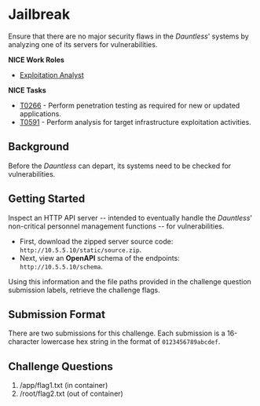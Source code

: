 # Jailbreak

Ensure that there are no major security flaws in the *Dauntless*' systems by analyzing one of its servers for vulnerabilities. 

**NICE Work Roles** 

- [Exploitation Analyst](https://niccs.cisa.gov/workforce-development/nice-framework/work-roles/exploitation-analyst)

**NICE Tasks**

- [T0266](https://niccs.cisa.gov/workforce-development/nice-framework/tasks/t0266) - Perform penetration testing as required for new or updated applications.
- [T0591](https://niccs.cisa.gov/workforce-development/nice-framework/tasks/t0591) - Perform analysis for target infrastructure exploitation activities.

## Background

Before the *Dauntless* can depart, its systems need to be checked for vulnerabilities. 

## Getting Started

Inspect an HTTP API server -- intended to eventually handle the _Dauntless_' non-critical personnel management functions -- for vulnerabilities.

- First, download the zipped server source code: `http://10.5.5.10/static/source.zip`.
- Next, view an **OpenAPI** schema of the endpoints: `http://10.5.5.10/schema`.

Using this information and the file paths provided in the challenge question submission labels, retrieve the challenge flags.

## Submission Format

There are two submissions for this challenge. Each submission is a 16-character lowercase hex string in the format of `0123456789abcdef`.

## Challenge Questions

1. /app/flag1.txt (in container)
2. /root/flag2.txt (out of container)